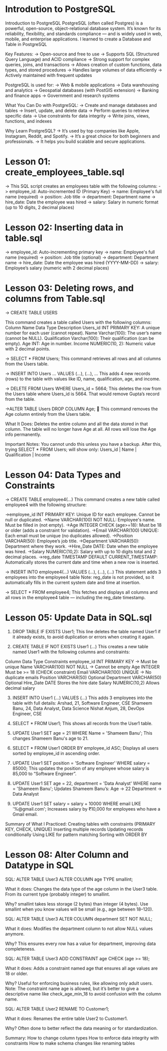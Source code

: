 # Introdution to PostgreSQL
Introduction to PostgreSQL
PostgreSQL (often called Postgres) is a powerful, open-source, object-relational database system. It’s known for its reliability, flexibility, and standards compliance — and is widely used in web, mobile, and enterprise applications.
I learned to create a Database and Table in PostgreSQL 

Key Features:
-> Open-source and free to use
-> Supports SQL (Structured Query Language) and ACID compliance
-> Strong support for complex queries, joins, and transactions
-> Allows creation of custom functions, data types, and stored procedures
-> Handles large volumes of data efficiently
-> Actively maintained with frequent updates

PostgreSQL is used for:
-> Web & mobile applications
-> Data warehousing and analytics
-> Geospatial databases (with PostGIS extension)
-> Banking and finance apps
-> Government and research systems

What You Can Do with PostgreSQL:
-> Create and manage databases and tables
-> Insert, update, and delete data
-> Perform queries to retrieve specific data
-> Use constraints for data integrity
-> Write joins, views, functions, and indexes

Why Learn PostgreSQL?
-> It’s used by top companies like Apple, Instagram, Reddit, and Spotify.
-> It’s a great choice for both beginners and professionals.
-> It helps you build scalable and secure applications.

# Lesson 01: create_employees_table.sql
-> This SQL script creates an employees table with the following columns:
-> employee_id: Auto-incremented ID (Primary Key)
-> name: Employee's full name (required)
-> position: Job title
-> department: Department name
-> hire_date: Date the employee was hired
-> salary: Salary in numeric format (up to 10 digits, 2 decimal places)

# Lesson 02: Inserting data in table.sql
-> employee_id: Auto-incrementing primary key
-> name: Employee's full name (required)
-> position: Job title (optional)
-> department: Department name
-> hire_date: Date the employee was hired (YYYY-MM-DD)
-> salary: Employee’s salary (numeric with 2 decimal places)

# Lesson 03: Deleting rows, and columns from Table.sql

-> CREATE TABLE USERS

This command creates a table called Users with the following columns:
Column Name	Data Type	Description
Users_id	INT PRIMARY KEY:	A unique number for each user (cannot repeat).
Name	Varchar(100):	The user’s name (cannot be NULL).
Qualification	Varchar(100):	Their qualification (can be empty).
Age	INT:	Age in number.
Income	NUMERIC(10, 2):	Numeric value with 2 decimal points.

-> SELECT * FROM Users;
This command retrieves all rows and all columns from the Users table.

-> INSERT INTO Users ... VALUES (...), (...), ...
This adds 4 new records (rows) to the table with values like ID, name, qualification, age, and income.

-> DELETE FROM Users WHERE Users_id = 5664;
This deletes the row from the Users table where Users_id is 5664.
That would remove Gupta’s record from the table.

 ->ALTER TABLE Users DROP COLUMN Age; 🚨
This command removes the Age column entirely from the Users table.

What It Does:
Deletes the entire column and all the data stored in that column.
The table will no longer have Age at all.
All rows will lose the Age info permanently.

Important Notes:
You cannot undo this unless you have a backup.
After this, trying SELECT * FROM Users; will show only:
Users_id | Name | Qualification | Income

# Lesson 04: Data Types and Constraints
-> CREATE TABLE employee4(...)
This command creates a new table called employee4 with the following structure:

->employee_id	INT PRIMARY KEY: Unique ID for each employee. Cannot be null or duplicated.
->Name	VARCHAR(100) NOT NULL:	Employee's name. Must be filled in (not empty).
->Age	INTEGER CHECK (age>=18): Must be 18 or older (adds a constraint for validation).
->Email	VARCHAR(100) UNIQUE:	Each email must be unique (no duplicates allowed).
->Position	VARCHAR(50):	Employee’s job title.
->Department	VARCHAR(50):	Department where they work.
->Hire_Date	DATE:	Date when the employee was hired.
->Salary	NUMERIC(10,2):	Salary with up to 10 digits total and 2 decimal places.
->reg_date	TIMESTAMP DEFAULT CURRENT_TIMESTAMP:	Automatically stores the current date and time when a new row is inserted.

-> INSERT INTO employee4(...) VALUES (...), (...), (...)
This statement adds 3 employees into the employee4 table
 Note: reg_date is not provided, so it automatically fills in the current system date and time at insertion.

 -> SELECT * FROM employee4;
This fetches and displays all columns and all rows in the employee4 table — including the reg_date timestamp.

# Lesson 05: Update Data in SQL.sql
 1. DROP TABLE IF EXISTS User1;
This line deletes the table named User1 if it already exists, to avoid duplication or errors when creating it again.

2. CREATE TABLE IF NOT EXISTS User1 (...)
This creates a new table named User1 with the following columns and constraints:

Column	                              Data Type	                                 Constraints
employee_id	                            INT	                            PRIMARY KEY → Must be unique
Name	                               VARCHAR(100)                      	NOT NULL → Cannot be empty
Age	                                  INTEGER                          	Must be >= 18 (CHECK constraint)
Email	                               VARCHAR(100)                   	    UNIQUE → No duplicate emails
Position	                           VARCHAR(50)	                                 Optional
Department	                         VARCHAR(50)	                                 Optional
Hire_Date	                              DATE                              	 Stores the hire date
Salary	                             NUMERIC(10,2)	                         Allows decimal salary

3. INSERT INTO User1 (...) VALUES (...)
This adds 3 employees into the table with full details:
Arshad, 21, Software Engineer, CSE
Shameem Banu, 24, Data Analyst, Data Science
Nishat Anjum, 28, DevOps Engineer, CSE

4. SELECT * FROM User1;
This shows all records from the User1 table.

5. UPDATE User1 SET age = 21 WHERE Name = 'Shameem Banu';
This changes Shameem Banu's age to 21.

6. SELECT * FROM User1 ORDER BY employee_id ASC;
Displays all users sorted by employee_id in ascending order.

7. UPDATE User1 SET position = 'Software Engineer' WHERE salary = 85000;
This updates the position of any employee whose salary is 85,000 to “Software Engineer”.

8. UPDATE User1 SET age = 22, department = 'Data Analyst' WHERE name = 'Shameem Banu';
Updates Shameem Banu’s:
Age → 22
Department → Data Analyst

9. UPDATE User1 SET salary = salary + 10000 WHERE email LIKE '%@gmail.com';
Increases salary by ₹10,000 for employees who have a Gmail email.

Summary of What I Practiced:
Creating tables with constraints (PRIMARY KEY, CHECK, UNIQUE)
Inserting multiple records
Updating records conditionally
Using LIKE for pattern matching
Sorting with ORDER BY

# Lesson 08: Alter Column and Datatype in SQL   
 SQL:   ALTER TABLE User3
        ALTER COLUMN age TYPE smallint;

What it does:
Changes the data type of the age column in the User3 table.
From its current type (probably integer) to smallint.

Why?
smallint takes less storage (2 bytes) than integer (4 bytes).
Use smallint when you know values will be small (e.g., age between 18–120).

 SQL:    ALTER TABLE User3
         ALTER COLUMN department SET NOT NULL;

What it does:
Modifies the department column to not allow NULL values anymore.

Why?
This ensures every row has a value for department, improving data completeness.

SQL:    ALTER TABLE User3
        ADD CONSTRAINT age CHECK (age >= 18);

What it does:
Adds a constraint named age that ensures all age values are 18 or older.

Why?
Useful for enforcing business rules, like allowing only adult users.
Note: The constraint name age is allowed, but it’s better to give a descriptive name like check_age_min_18 to avoid confusion with the column name.

SQL:    ALTER TABLE User2
        RENAME TO Customer1;

What it does:
Renames the entire table User2 to Customer1.

Why?
Often done to better reflect the data meaning or for standardization.

Summary:
How to change column types
How to enforce data integrity with constraints
How to make schema changes like renaming tables













